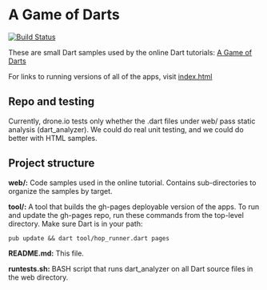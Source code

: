 A Game of Darts
===============
[![Build Status](https://drone.io/github.com/dart-lang/dart-tutorials-samples/status.png)](https://drone.io/github.com/dart-lang/dart-tutorials-samples/latest)

These are small Dart samples used by the online Dart tutorials:
[A Game of Darts](http://www.dartlang.org/docs/tutorials/)

For links to running versions of all of the apps, visit
[index.html](http://dart-lang.github.io/dart-tutorials-samples/)

Repo and testing
----------------
Currently, drone.io tests only whether the .dart files under web/ pass static analysis (dart_analyzer). We could do real unit testing, and we could do better with HTML samples.

Project structure
-----------------

**web/:**
	Code samples used in the online tutorial. Contains sub-directories to organize the samples by target.

**tool/:**
	A tool that builds the gh-pages deployable version of the apps.
	To run and update the gh-pages repo, run these commands from the top-level directory. Make sure Dart is in your path:

    pub update && dart tool/hop_runner.dart pages


**README.md:**
	This file.

**runtests.sh:**
       BASH script that runs dart_analyzer on all Dart source files in the web directory.
